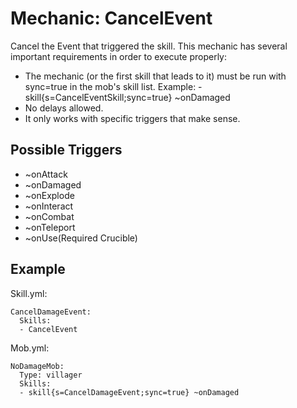 Mechanic: CancelEvent
=====================

Cancel the Event that triggered the skill. This mechanic has several
important requirements in order to execute properly:

-   The mechanic (or the first skill that leads to it) must be run with
    sync=true in the mob's skill list. Example: -
    skill{s=CancelEventSkill;sync=true} ~onDamaged
-   No delays allowed.
-   It only works with specific triggers that make sense.

Possible Triggers
-----------------

-   ~onAttack
-   ~onDamaged
-   ~onExplode
-   ~onInteract
-   ~onCombat
-   ~onTeleport
-   ~onUse(Required Crucible)

Example
-------

Skill.yml:

    CancelDamageEvent:
      Skills:
      - CancelEvent

Mob.yml:

    NoDamageMob:
      Type: villager
      Skills:
      - skill{s=CancelDamageEvent;sync=true} ~onDamaged